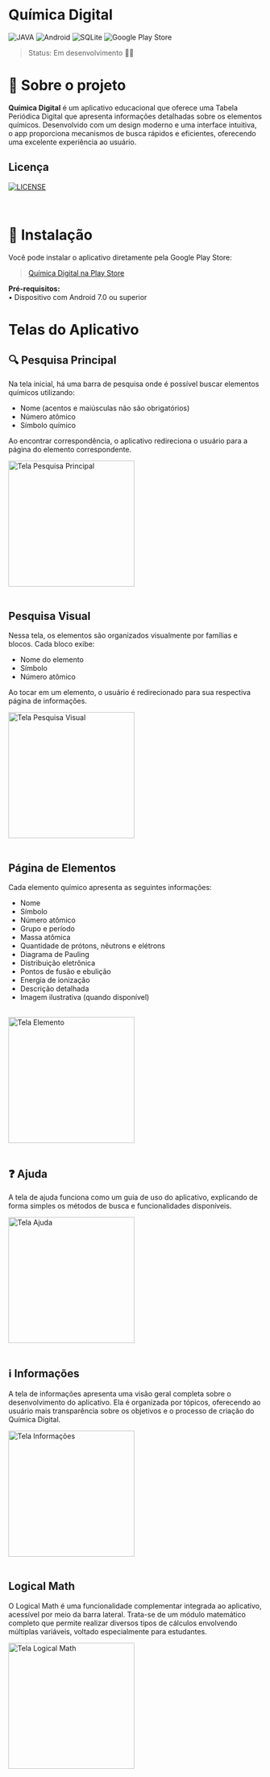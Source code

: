 
# Química Digital

![JAVA](https://img.shields.io/badge/Java-ED8B00?style=for-the-badge&logo=openjdk&logoColor=white)
![Android](https://img.shields.io/badge/Android-3DDC84?style=for-the-badge&logo=android&logoColor=white)
![SQLite](https://img.shields.io/badge/SQLite-%2307405e.svg?style=for-the-badge&logo=sqlite&logoColor=white)
![Google Play Store](https://img.shields.io/badge/Google_Play-414141?style=for-the-badge&logo=google-play&logoColor=white)

<!-- Link dos Badges: https://github.com/inttter/md-badges add parametro style=for-the-badge& pra ficar quadrado -->

> Status: Em desenvolvimento 👨‍💻

# 📱 Sobre o projeto

<b>Química Digital</b> é um aplicativo educacional que oferece uma Tabela Periódica Digital que apresenta informações detalhadas sobre os elementos químicos. Desenvolvido com um design moderno e uma interface intuitiva, o app proporciona mecanismos de busca rápidos e eficientes, oferecendo uma excelente experiência ao usuário.

## Licença

[![LICENSE](https://img.shields.io/github/license/Ileriayo/markdown-badges?style=for-the-badge)](https://github.com/BryanSLemes/Projeto-Quimica-Digital/blob/master/LICENSE)

<br>

# 📲 Instalação

Você pode instalar o aplicativo diretamente pela Google Play Store:
  
> [Química Digital na Play Store](https://play.google.com/store/apps/details?id=com.quimicadigital.qumicadigital40)

<b>Pré-requisitos:</b>
<br>
• Dispositivo com Android 7.0 ou superior

# Telas do Aplicativo

## 🔍 Pesquisa Principal

Na tela inicial, há uma barra de pesquisa onde é possível buscar elementos químicos utilizando:

+ Nome (acentos e maiúsculas não são obrigatórios)
+ Número atômico
+ Símbolo químico

Ao encontrar correspondência, o aplicativo redireciona o usuário para a página do elemento correspondente.

<img src="imgs/principal.jpg" alt="Tela Pesquisa Principal" width="250">

<br>
<br>

## Pesquisa Visual

Nessa tela, os elementos são organizados visualmente por famílias e blocos. Cada bloco exibe:

+ Nome do elemento
+ Símbolo
+ Número atômico

Ao tocar em um elemento, o usuário é redirecionado para sua respectiva página de informações.

<img src="imgs/visual.jpg" alt="Tela Pesquisa Visual" width="250">

<br>
<br>

## Página de Elementos

Cada elemento químico apresenta as seguintes informações:

+ Nome
+ Símbolo
+ Número atômico
+ Grupo e período
+ Massa atômica
+ Quantidade de prótons, nêutrons e elétrons
+ Diagrama de Pauling
+ Distribuição eletrônica
+ Pontos de fusão e ebulição
+ Energia de ionização
+ Descrição detalhada
+ Imagem ilustrativa (quando disponível)

<br>

<img src="imgs/elemento.jpg" alt="Tela Elemento" width="250">

<br>
<br>

## ❓ Ajuda

A tela de ajuda funciona como um guia de uso do aplicativo, explicando de forma simples os métodos de busca e funcionalidades disponíveis.

<img src="imgs/ajuda.jpg" alt="Tela Ajuda" width="250">

<br>
<br>

## ℹ️ Informações

A tela de informações apresenta uma visão geral completa sobre o desenvolvimento do aplicativo. Ela é organizada por tópicos, oferecendo ao usuário mais transparência sobre os objetivos e o processo de criação do Química Digital.

<img src="imgs/informações.jpg" alt="Tela Informações" width="250">

<br>
<br>

## Logical Math

O Logical Math é uma funcionalidade complementar integrada ao aplicativo, acessível por meio da barra lateral. Trata-se de um módulo matemático completo que permite realizar diversos tipos de cálculos envolvendo múltiplas variáveis, voltado especialmente para estudantes.

<img src="imgs/logical math.jpg" alt="Tela Logical Math" width="250">
